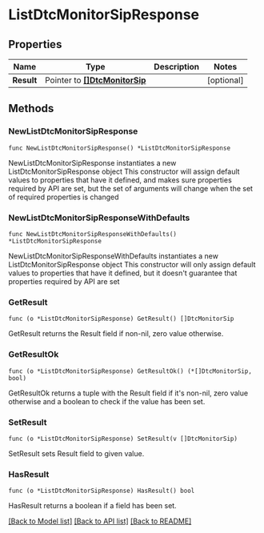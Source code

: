 # ListDtcMonitorSipResponse

## Properties

Name | Type | Description | Notes
------------ | ------------- | ------------- | -------------
**Result** | Pointer to [**[]DtcMonitorSip**](DtcMonitorSip.md) |  | [optional] 

## Methods

### NewListDtcMonitorSipResponse

`func NewListDtcMonitorSipResponse() *ListDtcMonitorSipResponse`

NewListDtcMonitorSipResponse instantiates a new ListDtcMonitorSipResponse object
This constructor will assign default values to properties that have it defined,
and makes sure properties required by API are set, but the set of arguments
will change when the set of required properties is changed

### NewListDtcMonitorSipResponseWithDefaults

`func NewListDtcMonitorSipResponseWithDefaults() *ListDtcMonitorSipResponse`

NewListDtcMonitorSipResponseWithDefaults instantiates a new ListDtcMonitorSipResponse object
This constructor will only assign default values to properties that have it defined,
but it doesn't guarantee that properties required by API are set

### GetResult

`func (o *ListDtcMonitorSipResponse) GetResult() []DtcMonitorSip`

GetResult returns the Result field if non-nil, zero value otherwise.

### GetResultOk

`func (o *ListDtcMonitorSipResponse) GetResultOk() (*[]DtcMonitorSip, bool)`

GetResultOk returns a tuple with the Result field if it's non-nil, zero value otherwise
and a boolean to check if the value has been set.

### SetResult

`func (o *ListDtcMonitorSipResponse) SetResult(v []DtcMonitorSip)`

SetResult sets Result field to given value.

### HasResult

`func (o *ListDtcMonitorSipResponse) HasResult() bool`

HasResult returns a boolean if a field has been set.


[[Back to Model list]](../README.md#documentation-for-models) [[Back to API list]](../README.md#documentation-for-api-endpoints) [[Back to README]](../README.md)


